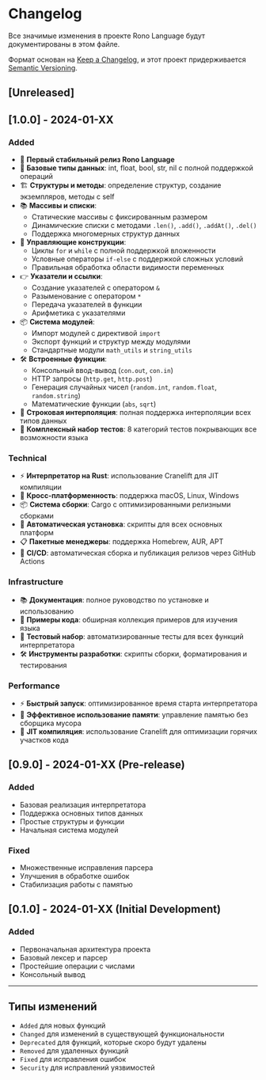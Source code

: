 # Changelog

Все значимые изменения в проекте Rono Language будут документированы в этом файле.

Формат основан на [Keep a Changelog](https://keepachangelog.com/en/1.0.0/),
и этот проект придерживается [Semantic Versioning](https://semver.org/spec/v2.0.0.html).

## [Unreleased]

## [1.0.0] - 2024-01-XX

### Added
- 🎉 **Первый стабильный релиз Rono Language**
- 🔢 **Базовые типы данных**: int, float, bool, str, nil с полной поддержкой операций
- 🏗️ **Структуры и методы**: определение структур, создание экземпляров, методы с self
- 📚 **Массивы и списки**: 
  - Статические массивы с фиксированным размером
  - Динамические списки с методами `.len()`, `.add()`, `.addAt()`, `.del()`
  - Поддержка многомерных структур данных
- 🔄 **Управляющие конструкции**:
  - Циклы `for` и `while` с полной поддержкой вложенности
  - Условные операторы `if-else` с поддержкой сложных условий
  - Правильная обработка области видимости переменных
- 👉 **Указатели и ссылки**:
  - Создание указателей с оператором `&`
  - Разыменование с оператором `*`
  - Передача указателей в функции
  - Арифметика с указателями
- 📦 **Система модулей**:
  - Импорт модулей с директивой `import`
  - Экспорт функций и структур между модулями
  - Стандартные модули `math_utils` и `string_utils`
- 🛠️ **Встроенные функции**:
  - Консольный ввод-вывод (`con.out`, `con.in`)
  - HTTP запросы (`http.get`, `http.post`)
  - Генерация случайных чисел (`random.int`, `random.float`, `random.string`)
  - Математические функции (`abs`, `sqrt`)
- 🎨 **Строковая интерполяция**: полная поддержка интерполяции всех типов данных
- 🧪 **Комплексный набор тестов**: 8 категорий тестов покрывающих все возможности языка

### Technical
- ⚡ **Интерпретатор на Rust**: использование Cranelift для JIT компиляции
- 🔧 **Кросс-платформенность**: поддержка macOS, Linux, Windows
- 📦 **Система сборки**: Cargo с оптимизированными релизными сборками
- 🚀 **Автоматическая установка**: скрипты для всех основных платформ
- 📋 **Пакетные менеджеры**: поддержка Homebrew, AUR, APT
- 🔄 **CI/CD**: автоматическая сборка и публикация релизов через GitHub Actions

### Infrastructure
- 📚 **Документация**: полное руководство по установке и использованию
- 🎯 **Примеры кода**: обширная коллекция примеров для изучения языка
- 🧪 **Тестовый набор**: автоматизированные тесты для всех функций интерпретатора
- 🛠️ **Инструменты разработки**: скрипты сборки, форматирования и тестирования

### Performance
- ⚡ **Быстрый запуск**: оптимизированное время старта интерпретатора
- 💾 **Эффективное использование памяти**: управление памятью без сборщика мусора
- 🔄 **JIT компиляция**: использование Cranelift для оптимизации горячих участков кода

## [0.9.0] - 2024-01-XX (Pre-release)

### Added
- Базовая реализация интерпретатора
- Поддержка основных типов данных
- Простые структуры и функции
- Начальная система модулей

### Fixed
- Множественные исправления парсера
- Улучшения в обработке ошибок
- Стабилизация работы с памятью

## [0.1.0] - 2024-01-XX (Initial Development)

### Added
- Первоначальная архитектура проекта
- Базовый лексер и парсер
- Простейшие операции с числами
- Консольный вывод

---

## Типы изменений

- `Added` для новых функций
- `Changed` для изменений в существующей функциональности
- `Deprecated` для функций, которые скоро будут удалены
- `Removed` для удаленных функций
- `Fixed` для исправления ошибок
- `Security` для исправлений уязвимостей
